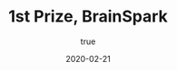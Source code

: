 ---
author:
  name: "Jatin Dehmiwal"
date: 2020-02-21
title: 1st Prize, BrainSpark
eventname: Faculty Of Computer Science,University Of Delhi
eventlocation:
weight: 10
---